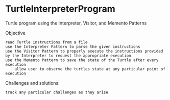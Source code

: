 # TurtleInterpreterProgram
Turtle program using the Interpreter, Visitor, and Memento Patterns

Objective

    read Turtle instructions from a file
    use the Interpreter Pattern to parse the given instructions
    use the Visitor Pattern to properly execute the instructions provided by the Interpreter to request the appropriate execution
    use the Memento Pattern to save the state of the Turtle after every execution
        allow user to observe the turtles state at any particular point of execution

Challenges and solutions:

    track any particular challenges as they arise
